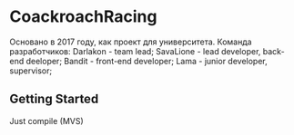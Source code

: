 # CoackroachRacing

Основано в 2017 году, как проект для университета.
Команда разработчиков:
	Darlakon - team lead;
	SavaLione - lead developer, back-end deeloper;
	Bandit - front-end developer;
	Lama - junior developer, supervisor;

##  Getting Started
Just compile (MVS)